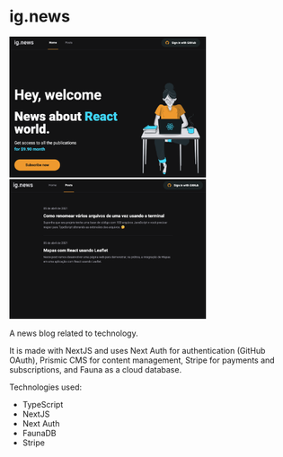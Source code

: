 # ig.news

<div>
  <img width=350 src="images/ig_news_image_1.png" />
  <img width=350 src="images/ig_news_image_2.png" />
</div>

A news blog related to technology.

It is made with NextJS and uses Next Auth for authentication (GitHub OAuth), Prismic CMS for content management, Stripe for payments and subscriptions, and Fauna as a cloud database.

Technologies used:

+ TypeScript
+ NextJS
+ Next Auth
+ FaunaDB
+ Stripe
